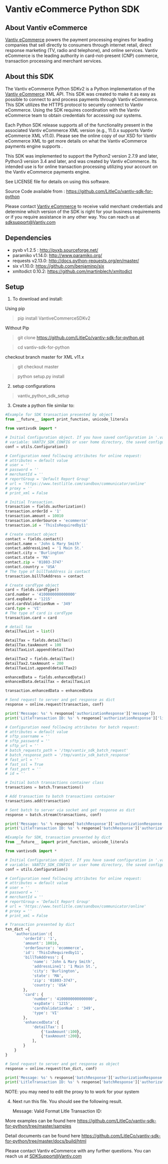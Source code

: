 Vantiv eCommerce Python SDK
==========================================

About Vantiv eCommerce
----------------------
[Vantiv eCommerce](https://developer.vantiv.com/community/ecommerce) powers the payment processing engines for leading companies that sell directly to consumers through  internet retail, direct response marketing (TV, radio and telephone), and online services. Vantiv eCommerce is the leading authority in card-not-present (CNP) commerce, transaction processing and merchant services.


About this SDK
--------------
The Vantiv eCommerce Python SDKv2 is a Python implementation of the [Vantiv eCommerce](https://developer.vantiv.com/community/ecommerce) XML API. This SDK was created to make it as easy as possible to connect to and process payments through Vantiv eCommerce. This SDK utilizes the HTTPS protocol to securely connect to Vantiv eCommerce.  Using the SDK requires coordination with the Vantiv eCommerce team to obtain credentials for accessing our systems.

Each Python SDK release supports all of the functionality present in the associated Vantiv eCommerce XML version (e.g., 11.0.x supports Vantiv eCommerce XML v11.0). Please see the online copy of our XSD for Vantiv eCommerce XML to get more details on what the Vantiv eCommerce payments engine supports .

This SDK was implemented to support the Python2 version 2.7.9 and later, Python3 version 3.4 and later, and was created by Vantiv eCommerce. Its intended use is for online transaction processing utilizing your account on the Vantiv eCommerce payments engine.

See LICENSE file for details on using this software.

Source Code available from : https://github.com/LitleCo/vantiv-sdk-for-python

Please contact [Vantiv eCommerce](https://developer.vantiv.com/community/ecommerce) to receive valid merchant credentials and determine which version of the SDK is right for your business requirements or if you require assistance in any other way.  You can reach us at sdksupport@Vantiv.com

Dependencies
------------
* pyxb v1.2.5 : http://pyxb.sourceforge.net/
* paramiko v1.14.0: http://www.paramiko.org/
* requests v2.13.0: http://docs.python-requests.org/en/master/
* six v1.10.0: https://github.com/benjaminp/six
* xmltodict 0.10.2: https://github.com/martinblech/xmltodict

Setup
-----
1) To download and install:

Using pip 

>pip install VantiveCommerceSDKv2

Without Pip

>git clone https://github.com/LitleCo/vantiv-sdk-for-python.git

>cd vantiv-sdk-for-python

checkout branch master for XML v11.x
>git checkout master

>python setup.py install

2) setup configurations

>vantiv_python_sdk_setup

3) Create a python file similar to:

```python
#Example for SDK transaction presented by object
from __future__ import print_function, unicode_literals

from vantivsdk import *

# Initial Configuration object. If you have saved configuration in '.vantiv_python_sdk.conf' at system environment
# variable: VANTIV_SDK_CONFIG or user home directory, the saved configuration will be automatically load.
conf = utils.Configuration()

# Configuration need following attributes for online request:
# attributes = default value
# user = ''
# password = ''
# merchantId = ''
# reportGroup = 'Default Report Group'
# url = 'https://www.testlitle.com/sandbox/communicator/online'
# proxy = ''
# print_xml = False

# Initial Transaction.
transaction = fields.authorization()
transaction.orderId = '1'
transaction.amount = 10010
transaction.orderSource = 'ecommerce'
transaction.id = 'ThisIsRequiredby11'

# Create contact object
contact = fields.contact()
contact.name = 'John & Mary Smith'
contact.addressLine1 = '1 Main St.'
contact.city = 'Burlington'
contact.state = 'MA'
contact.zip = '01803-3747'
contact.country = 'USA'
# The type of billToAddress is contact
transaction.billToAddress = contact

# Create cardType object
card = fields.cardType()
card.number = '4100000000000000'
card.expDate = '1215'
card.cardValidationNum = '349'
card.type = 'VI'
# The type of card is cardType
transaction.card = card

# detail tax
detailTaxList = list()

detailTax = fields.detailTax()
detailTax.taxAmount = 100
detailTaxList.append(detailTax)

detailTax2 = fields.detailTax()
detailTax2.taxAmount = 200
detailTaxList.append(detailTax2)

enhancedData = fields.enhancedData()
enhancedData.detailTax = detailTaxList

transaction.enhancedData = enhancedData

# Send request to server and get response as dict
response = online.request(transaction, conf)

print('Message: %s' % response['authorizationResponse']['message'])
print('LitleTransaction ID: %s' % response['authorizationResponse']['litleTxnId'])

# Configuration need following attributes for batch request:
# attributes = default value
# sftp_username = ''
# sftp_password = ''
# sftp_url = ''
# batch_requests_path = '/tmp/vantiv_sdk_batch_request'
# batch_response_path = '/tmp/vantiv_sdk_batch_response'
# fast_url = ''
# fast_ssl = True
# fast_port = ''
# id = ''

# Initial batch transactions container class
transactions = batch.Transactions()

# Add transaction to batch transactions container
transactions.add(transaction)

# Sent batch to server via socket and get response as dict
response = batch.stream(transactions, conf)

print('Message: %s' % response['batchResponse']['authorizationResponse']['message'])
print('LitleTransaction ID: %s' % response['batchResponse']['authorizationResponse']['litleTxnId'])
```

```python
#Example for SDK, transaction presented by dict
from __future__ import print_function, unicode_literals

from vantivsdk import *

# Initial Configuration object. If you have saved configuration in '.vantiv_python_sdk.conf' at system environment
# variable: VANTIV_SDK_CONFIG or user home directory, the saved configuration will be automatically load.
conf = utils.Configuration()

# Configuration need following attributes for online request:
# attributes = default value
# user = ''
# password = ''
# merchantId = ''
# reportGroup = 'Default Report Group'
# url = 'https://www.testlitle.com/sandbox/communicator/online'
# proxy = ''
# print_xml = False

# Transaction presented by dict
txn_dict ={
    'authorization':{
        'orderId': '1',
        'amount': 10010,
        'orderSource': 'ecommerce',
        'id': 'ThisIsRequiredby11',
        'billToAddress': {
            'name': 'John & Mary Smith',
            'addressLine1': '1 Main St.',
            'city': 'Burlington',
            'state': 'MA',
            'zip': '01803-3747',
            'country': 'USA'
        },
        'card': {
            'number': '4100000000000000',
            'expDate': '1215',
            'cardValidationNum' : '349',
            'type': 'VI'
        },
        'enhancedData':{
            'detailTax': [
                {'taxAmount':100},
                {'taxAmount':200},
            ],
        }
    }
}

# Send request to server and get response as object
response = online.request(txn_dict, conf)

print('Message: %s' % response['batchResponse']['authorizationResponse']['message'])
print('LitleTransaction ID: %s' % response['batchResponse']['authorizationResponse']['litleTxnId'])
```

NOTE: you may need to edit the proxy to to work for your system

4) Next run this file.  You should see the following result.

    Message: Valid Format
    Litle Transaction ID: <your-numeric-litle-txn-id>
    

More examples can be found here https://github.com/LitleCo/vantiv-sdk-for-python/tree/master/samples

Detail documents can be found here https://github.com/LitleCo/vantiv-sdk-for-python/tree/master/docs/build/html

Please contact Vantiv eCommerce with any further questions. You can reach us at SDKSupport@Vantiv.com
